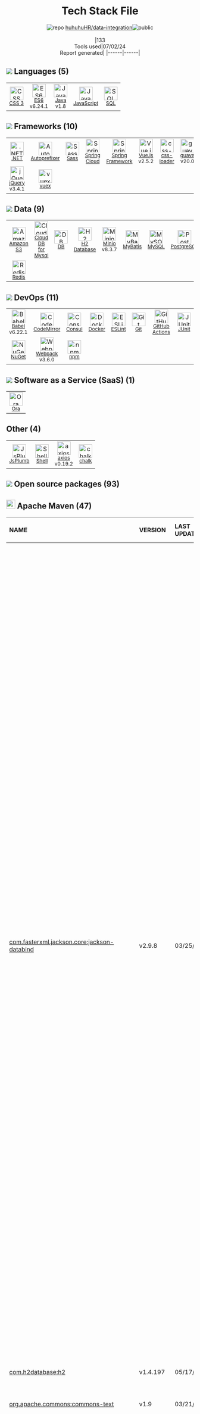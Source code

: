 <!--
&lt;--- Readme.md Snippet without images Start ---&gt;
## Tech Stack
huhuhuHR/data-integration is built on the following main stack:

- [ES6](http://www.ecma-international.org/ecma-262/6.0/) – Languages
- [Java](https://www.java.com) – Languages
- [JavaScript](https://developer.mozilla.org/en-US/docs/Web/JavaScript) – Languages
- [SQL](https://en.wikipedia.org/wiki/SQL) – Languages
- [.NET](http://www.microsoft.com/net/) – Frameworks (Full Stack)
- [Autoprefixer](https://github.com/postcss/autoprefixer) – CSS Pre-processors / Extensions
- [Sass](http://sass-lang.com/) – CSS Pre-processors / Extensions
- [Spring Cloud](https://spring.io/projects/spring-cloud) – Frameworks (Full Stack)
- [Spring Framework](https://spring.io/projects/spring-framework) – Frameworks (Full Stack)
- [Vue.js](http://vuejs.org/) – Javascript UI Libraries
- [css-loader](https://github.com/webpack-contrib/css-loader) – CSS Pre-processors / Extensions
- [guava](https://github.com/google/guava) – Java Tools
- [jQuery](http://jquery.com/) – Javascript UI Libraries
- [vuex](https://vuex.vuejs.org) – State Management Library
- [Amazon S3](http://aws.amazon.com/s3) – Cloud Storage
- [Cloud DB for Mysql](https://www.ncloud.com/product/database/cloudDbMysql) – SQL Database as a Service
- [DB](https://github.com/infostreams/db) – Database Tools
- [H2 Database](http://www.h2database.com/) – Databases
- [Minio](https://minio.io/) – Cloud Storage
- [MyBatis](http://www.mybatis.org/mybatis-3/) – Object Relational Mapper (ORM)
- [MySQL](http://www.mysql.com) – Databases
- [PostgreSQL](http://www.postgresql.org/) – Databases
- [Redis](http://redis.io/) – In-Memory Databases
- [Babel](http://babeljs.io/) – JavaScript Compilers
- [CodeMirror](http://codemirror.net/) – Text Editor
- [Consul](http://www.consul.io/) – Open Source Service Discovery
- [Docker](https://www.docker.com/) – Virtual Machine Platforms & Containers
- [ESLint](http://eslint.org/) – Code Review
- [GitHub Actions](https://github.com/features/actions) – Continuous Integration
- [JUnit](http://junit.org/) – Testing Frameworks
- [Webpack](http://webpack.js.org) – JS Build Tools / JS Task Runners
- [Ora](https://ora.pm/) – Project Management
- [Shell](https://en.wikipedia.org/wiki/Shell_script) – Shells
- [axios](https://github.com/mzabriskie/axios) – Javascript Utilities & Libraries

Full tech stack [here](/techstack.md)

&lt;--- Readme.md Snippet without images End ---&gt;

&lt;--- Readme.md Snippet with images Start ---&gt;
## Tech Stack
huhuhuHR/data-integration is built on the following main stack:

- <img width='25' height='25' src='https://img.stackshare.io/service/4109/16407404782_8b9c57eab3.jpg' alt='ES6'/> [ES6](http://www.ecma-international.org/ecma-262/6.0/) – Languages
- <img width='25' height='25' src='https://img.stackshare.io/service/995/K85ZWV2F.png' alt='Java'/> [Java](https://www.java.com) – Languages
- <img width='25' height='25' src='https://img.stackshare.io/service/1209/javascript.jpeg' alt='JavaScript'/> [JavaScript](https://developer.mozilla.org/en-US/docs/Web/JavaScript) – Languages
- <img width='25' height='25' src='https://img.stackshare.io/service/2271/default_068d33483bba6b81ee13fbd4dc7aab9780896a54.png' alt='SQL'/> [SQL](https://en.wikipedia.org/wiki/SQL) – Languages
- <img width='25' height='25' src='https://img.stackshare.io/service/1014/IoPy1dce_400x400.png' alt='.NET'/> [.NET](http://www.microsoft.com/net/) – Frameworks (Full Stack)
- <img width='25' height='25' src='https://img.stackshare.io/service/2202/72d087642cfce6fef6f2dabec5bf49e8_400x400.png' alt='Autoprefixer'/> [Autoprefixer](https://github.com/postcss/autoprefixer) – CSS Pre-processors / Extensions
- <img width='25' height='25' src='https://img.stackshare.io/service/1171/jCR2zNJV.png' alt='Sass'/> [Sass](http://sass-lang.com/) – CSS Pre-processors / Extensions
- <img width='25' height='25' src='https://img.stackshare.io/service/5494/default_b403ef08976083aea6d4caf5a4f19f3325c751e5.png' alt='Spring Cloud'/> [Spring Cloud](https://spring.io/projects/spring-cloud) – Frameworks (Full Stack)
- <img width='25' height='25' src='https://img.stackshare.io/service/2006/spring-framework-project-logo.png' alt='Spring Framework'/> [Spring Framework](https://spring.io/projects/spring-framework) – Frameworks (Full Stack)
- <img width='25' height='25' src='https://img.stackshare.io/service/3837/paeckCWC.png' alt='Vue.js'/> [Vue.js](http://vuejs.org/) – Javascript UI Libraries
- <img width='25' height='25' src='https://img.stackshare.io/service/8074/default_d2b16fd6997fb2e164de645a34f9b8d5a880d999.png' alt='css-loader'/> [css-loader](https://github.com/webpack-contrib/css-loader) – CSS Pre-processors / Extensions
- <img width='25' height='25' src='https://img.stackshare.io/service/2970/wBjKn0ol.png' alt='guava'/> [guava](https://github.com/google/guava) – Java Tools
- <img width='25' height='25' src='https://img.stackshare.io/service/1021/lxEKmMnB_400x400.jpg' alt='jQuery'/> [jQuery](http://jquery.com/) – Javascript UI Libraries
- <img width='25' height='25' src='https://img.stackshare.io/service/6705/6128107.png' alt='vuex'/> [vuex](https://vuex.vuejs.org) – State Management Library
- <img width='25' height='25' src='https://img.stackshare.io/service/25/amazon-s3.png' alt='Amazon S3'/> [Amazon S3](http://aws.amazon.com/s3) – Cloud Storage
- <img width='25' height='25' src='https://img.stackshare.io/service/21275/default_078eb0ae2b56280a937ed073a3ba4332291f9ba8.png' alt='Cloud DB for Mysql'/> [Cloud DB for Mysql](https://www.ncloud.com/product/database/cloudDbMysql) – SQL Database as a Service
- <img width='25' height='25' src='https://img.stackshare.io/service/11593/no-img.png' alt='DB'/> [DB](https://github.com/infostreams/db) – Database Tools
- <img width='25' height='25' src='https://img.stackshare.io/service/3105/h2-logo_square_400x400.png' alt='H2 Database'/> [H2 Database](http://www.h2database.com/) – Databases
- <img width='25' height='25' src='https://img.stackshare.io/service/4485/gTawkyAA.png' alt='Minio'/> [Minio](https://minio.io/) – Cloud Storage
- <img width='25' height='25' src='https://img.stackshare.io/service/5582/1483254.png' alt='MyBatis'/> [MyBatis](http://www.mybatis.org/mybatis-3/) – Object Relational Mapper (ORM)
- <img width='25' height='25' src='https://img.stackshare.io/service/1025/logo-mysql-170x170.png' alt='MySQL'/> [MySQL](http://www.mysql.com) – Databases
- <img width='25' height='25' src='https://img.stackshare.io/service/1028/ASOhU5xJ.png' alt='PostgreSQL'/> [PostgreSQL](http://www.postgresql.org/) – Databases
- <img width='25' height='25' src='https://img.stackshare.io/service/1031/default_cbce472cd134adc6688572f999e9122b9657d4ba.png' alt='Redis'/> [Redis](http://redis.io/) – In-Memory Databases
- <img width='25' height='25' src='https://img.stackshare.io/service/2739/-1wfGjNw.png' alt='Babel'/> [Babel](http://babeljs.io/) – JavaScript Compilers
- <img width='25' height='25' src='https://img.stackshare.io/service/2490/E_fCaAi6.png' alt='CodeMirror'/> [CodeMirror](http://codemirror.net/) – Text Editor
- <img width='25' height='25' src='https://img.stackshare.io/service/747/consul-logo-grad_teaser.png' alt='Consul'/> [Consul](http://www.consul.io/) – Open Source Service Discovery
- <img width='25' height='25' src='https://img.stackshare.io/service/586/n4u37v9t_400x400.png' alt='Docker'/> [Docker](https://www.docker.com/) – Virtual Machine Platforms & Containers
- <img width='25' height='25' src='https://img.stackshare.io/service/3337/Q4L7Jncy.jpg' alt='ESLint'/> [ESLint](http://eslint.org/) – Code Review
- <img width='25' height='25' src='https://img.stackshare.io/service/11563/actions.png' alt='GitHub Actions'/> [GitHub Actions](https://github.com/features/actions) – Continuous Integration
- <img width='25' height='25' src='https://img.stackshare.io/service/2020/874086.png' alt='JUnit'/> [JUnit](http://junit.org/) – Testing Frameworks
- <img width='25' height='25' src='https://img.stackshare.io/service/1682/IMG_4636.PNG' alt='Webpack'/> [Webpack](http://webpack.js.org) – JS Build Tools / JS Task Runners
- <img width='25' height='25' src='https://img.stackshare.io/service/6925/preview.png' alt='Ora'/> [Ora](https://ora.pm/) – Project Management
- <img width='25' height='25' src='https://img.stackshare.io/service/4631/default_c2062d40130562bdc836c13dbca02d318205a962.png' alt='Shell'/> [Shell](https://en.wikipedia.org/wiki/Shell_script) – Shells
- <img width='25' height='25' src='https://img.stackshare.io/no-img-open-source.png' alt='axios'/> [axios](https://github.com/mzabriskie/axios) – Javascript Utilities & Libraries

Full tech stack [here](/techstack.md)

&lt;--- Readme.md Snippet with images End ---&gt;
-->
<div align="center">

# Tech Stack File
![](https://img.stackshare.io/repo.svg "repo") [huhuhuHR/data-integration](https://github.com/huhuhuHR/data-integration)![](https://img.stackshare.io/public_badge.svg "public")
<br/><br/>
|133<br/>Tools used|07/02/24 <br/>Report generated|
|------|------|
</div>

## <img src='https://img.stackshare.io/languages.svg'/> Languages (5)
<table><tr>
  <td align='center'>
  <img width='36' height='36' src='https://img.stackshare.io/service/6727/css.png' alt='CSS 3'>
  <br>
  <sub><a href="https://developer.mozilla.org/en-US/docs/Web/CSS/CSS3">CSS 3</a></sub>
  <br>
  <sub></sub>
</td>

<td align='center'>
  <img width='36' height='36' src='https://img.stackshare.io/service/4109/16407404782_8b9c57eab3.jpg' alt='ES6'>
  <br>
  <sub><a href="http://www.ecma-international.org/ecma-262/6.0/">ES6</a></sub>
  <br>
  <sub>v6.24.1</sub>
</td>

<td align='center'>
  <img width='36' height='36' src='https://img.stackshare.io/service/995/K85ZWV2F.png' alt='Java'>
  <br>
  <sub><a href="https://www.java.com">Java</a></sub>
  <br>
  <sub>v1.8</sub>
</td>

<td align='center'>
  <img width='36' height='36' src='https://img.stackshare.io/service/1209/javascript.jpeg' alt='JavaScript'>
  <br>
  <sub><a href="https://developer.mozilla.org/en-US/docs/Web/JavaScript">JavaScript</a></sub>
  <br>
  <sub></sub>
</td>

<td align='center'>
  <img width='36' height='36' src='https://img.stackshare.io/service/2271/default_068d33483bba6b81ee13fbd4dc7aab9780896a54.png' alt='SQL'>
  <br>
  <sub><a href="https://en.wikipedia.org/wiki/SQL">SQL</a></sub>
  <br>
  <sub></sub>
</td>

</tr>
</table>

## <img src='https://img.stackshare.io/frameworks.svg'/> Frameworks (10)
<table><tr>
  <td align='center'>
  <img width='36' height='36' src='https://img.stackshare.io/service/1014/IoPy1dce_400x400.png' alt='.NET'>
  <br>
  <sub><a href="http://www.microsoft.com/net/">.NET</a></sub>
  <br>
  <sub></sub>
</td>

<td align='center'>
  <img width='36' height='36' src='https://img.stackshare.io/service/2202/72d087642cfce6fef6f2dabec5bf49e8_400x400.png' alt='Autoprefixer'>
  <br>
  <sub><a href="https://github.com/postcss/autoprefixer">Autoprefixer</a></sub>
  <br>
  <sub></sub>
</td>

<td align='center'>
  <img width='36' height='36' src='https://img.stackshare.io/service/1171/jCR2zNJV.png' alt='Sass'>
  <br>
  <sub><a href="http://sass-lang.com/">Sass</a></sub>
  <br>
  <sub></sub>
</td>

<td align='center'>
  <img width='36' height='36' src='https://img.stackshare.io/service/5494/default_b403ef08976083aea6d4caf5a4f19f3325c751e5.png' alt='Spring Cloud'>
  <br>
  <sub><a href="https://spring.io/projects/spring-cloud">Spring Cloud</a></sub>
  <br>
  <sub></sub>
</td>

<td align='center'>
  <img width='36' height='36' src='https://img.stackshare.io/service/2006/spring-framework-project-logo.png' alt='Spring Framework'>
  <br>
  <sub><a href="https://spring.io/projects/spring-framework">Spring Framework</a></sub>
  <br>
  <sub></sub>
</td>

<td align='center'>
  <img width='36' height='36' src='https://img.stackshare.io/service/3837/paeckCWC.png' alt='Vue.js'>
  <br>
  <sub><a href="http://vuejs.org/">Vue.js</a></sub>
  <br>
  <sub>v2.5.2</sub>
</td>

<td align='center'>
  <img width='36' height='36' src='https://img.stackshare.io/service/8074/default_d2b16fd6997fb2e164de645a34f9b8d5a880d999.png' alt='css-loader'>
  <br>
  <sub><a href="https://github.com/webpack-contrib/css-loader">css-loader</a></sub>
  <br>
  <sub></sub>
</td>

<td align='center'>
  <img width='36' height='36' src='https://img.stackshare.io/service/2970/wBjKn0ol.png' alt='guava'>
  <br>
  <sub><a href="https://github.com/google/guava">guava</a></sub>
  <br>
  <sub>v20.0</sub>
</td>

</tr>
<tr>
  <td align='center'>
  <img width='36' height='36' src='https://img.stackshare.io/service/1021/lxEKmMnB_400x400.jpg' alt='jQuery'>
  <br>
  <sub><a href="http://jquery.com/">jQuery</a></sub>
  <br>
  <sub>v3.4.1</sub>
</td>

<td align='center'>
  <img width='36' height='36' src='https://img.stackshare.io/service/6705/6128107.png' alt='vuex'>
  <br>
  <sub><a href="https://vuex.vuejs.org">vuex</a></sub>
  <br>
  <sub></sub>
</td>

</tr>
</table>

## <img src='https://img.stackshare.io/databases.svg'/> Data (9)
<table><tr>
  <td align='center'>
  <img width='36' height='36' src='https://img.stackshare.io/service/25/amazon-s3.png' alt='Amazon S3'>
  <br>
  <sub><a href="http://aws.amazon.com/s3">Amazon S3</a></sub>
  <br>
  <sub></sub>
</td>

<td align='center'>
  <img width='36' height='36' src='https://img.stackshare.io/service/21275/default_078eb0ae2b56280a937ed073a3ba4332291f9ba8.png' alt='Cloud DB for Mysql'>
  <br>
  <sub><a href="https://www.ncloud.com/product/database/cloudDbMysql">Cloud DB for Mysql</a></sub>
  <br>
  <sub></sub>
</td>

<td align='center'>
  <img width='36' height='36' src='https://img.stackshare.io/service/11593/no-img.png' alt='DB'>
  <br>
  <sub><a href="https://github.com/infostreams/db">DB</a></sub>
  <br>
  <sub></sub>
</td>

<td align='center'>
  <img width='36' height='36' src='https://img.stackshare.io/service/3105/h2-logo_square_400x400.png' alt='H2 Database'>
  <br>
  <sub><a href="http://www.h2database.com/">H2 Database</a></sub>
  <br>
  <sub></sub>
</td>

<td align='center'>
  <img width='36' height='36' src='https://img.stackshare.io/service/4485/gTawkyAA.png' alt='Minio'>
  <br>
  <sub><a href="https://minio.io/">Minio</a></sub>
  <br>
  <sub>v8.3.7</sub>
</td>

<td align='center'>
  <img width='36' height='36' src='https://img.stackshare.io/service/5582/1483254.png' alt='MyBatis'>
  <br>
  <sub><a href="http://www.mybatis.org/mybatis-3/">MyBatis</a></sub>
  <br>
  <sub></sub>
</td>

<td align='center'>
  <img width='36' height='36' src='https://img.stackshare.io/service/1025/logo-mysql-170x170.png' alt='MySQL'>
  <br>
  <sub><a href="http://www.mysql.com">MySQL</a></sub>
  <br>
  <sub></sub>
</td>

<td align='center'>
  <img width='36' height='36' src='https://img.stackshare.io/service/1028/ASOhU5xJ.png' alt='PostgreSQL'>
  <br>
  <sub><a href="http://www.postgresql.org/">PostgreSQL</a></sub>
  <br>
  <sub></sub>
</td>

</tr>
<tr>
  <td align='center'>
  <img width='36' height='36' src='https://img.stackshare.io/service/1031/default_cbce472cd134adc6688572f999e9122b9657d4ba.png' alt='Redis'>
  <br>
  <sub><a href="http://redis.io/">Redis</a></sub>
  <br>
  <sub></sub>
</td>

</tr>
</table>

## <img src='https://img.stackshare.io/devops.svg'/> DevOps (11)
<table><tr>
  <td align='center'>
  <img width='36' height='36' src='https://img.stackshare.io/service/2739/-1wfGjNw.png' alt='Babel'>
  <br>
  <sub><a href="http://babeljs.io/">Babel</a></sub>
  <br>
  <sub>v6.22.1</sub>
</td>

<td align='center'>
  <img width='36' height='36' src='https://img.stackshare.io/service/2490/E_fCaAi6.png' alt='CodeMirror'>
  <br>
  <sub><a href="http://codemirror.net/">CodeMirror</a></sub>
  <br>
  <sub></sub>
</td>

<td align='center'>
  <img width='36' height='36' src='https://img.stackshare.io/service/747/consul-logo-grad_teaser.png' alt='Consul'>
  <br>
  <sub><a href="http://www.consul.io/">Consul</a></sub>
  <br>
  <sub></sub>
</td>

<td align='center'>
  <img width='36' height='36' src='https://img.stackshare.io/service/586/n4u37v9t_400x400.png' alt='Docker'>
  <br>
  <sub><a href="https://www.docker.com/">Docker</a></sub>
  <br>
  <sub></sub>
</td>

<td align='center'>
  <img width='36' height='36' src='https://img.stackshare.io/service/3337/Q4L7Jncy.jpg' alt='ESLint'>
  <br>
  <sub><a href="http://eslint.org/">ESLint</a></sub>
  <br>
  <sub></sub>
</td>

<td align='center'>
  <img width='36' height='36' src='https://img.stackshare.io/service/1046/git.png' alt='Git'>
  <br>
  <sub><a href="http://git-scm.com/">Git</a></sub>
  <br>
  <sub></sub>
</td>

<td align='center'>
  <img width='36' height='36' src='https://img.stackshare.io/service/11563/actions.png' alt='GitHub Actions'>
  <br>
  <sub><a href="https://github.com/features/actions">GitHub Actions</a></sub>
  <br>
  <sub></sub>
</td>

<td align='center'>
  <img width='36' height='36' src='https://img.stackshare.io/service/2020/874086.png' alt='JUnit'>
  <br>
  <sub><a href="http://junit.org/">JUnit</a></sub>
  <br>
  <sub></sub>
</td>

</tr>
<tr>
  <td align='center'>
  <img width='36' height='36' src='https://img.stackshare.io/service/2637/6I3oEOP4_400x400.jpg' alt='NuGet'>
  <br>
  <sub><a href="https://www.nuget.org/">NuGet</a></sub>
  <br>
  <sub></sub>
</td>

<td align='center'>
  <img width='36' height='36' src='https://img.stackshare.io/service/1682/IMG_4636.PNG' alt='Webpack'>
  <br>
  <sub><a href="http://webpack.js.org">Webpack</a></sub>
  <br>
  <sub>v3.6.0</sub>
</td>

<td align='center'>
  <img width='36' height='36' src='https://img.stackshare.io/service/1120/lejvzrnlpb308aftn31u.png' alt='npm'>
  <br>
  <sub><a href="https://www.npmjs.com/">npm</a></sub>
  <br>
  <sub></sub>
</td>

</tr>
</table>

## <img src='https://img.stackshare.io/saas.svg'/> Software as a Service (SaaS) (1)
<table><tr>
  <td align='center'>
  <img width='36' height='36' src='https://img.stackshare.io/service/6925/preview.png' alt='Ora'>
  <br>
  <sub><a href="https://ora.pm/">Ora</a></sub>
  <br>
  <sub></sub>
</td>

</tr>
</table>

## Other (4)
<table><tr>
  <td align='center'>
  <img width='36' height='36' src='https://img.stackshare.io/service/5092/Gkz4TMkh_normal.jpg' alt='JsPlumb'>
  <br>
  <sub><a href="https://jsplumbtoolkit.com/">JsPlumb</a></sub>
  <br>
  <sub></sub>
</td>

<td align='center'>
  <img width='36' height='36' src='https://img.stackshare.io/service/4631/default_c2062d40130562bdc836c13dbca02d318205a962.png' alt='Shell'>
  <br>
  <sub><a href="https://en.wikipedia.org/wiki/Shell_script">Shell</a></sub>
  <br>
  <sub></sub>
</td>

<td align='center'>
  <img width='36' height='36' src='https://img.stackshare.io/no-img-open-source.png' alt='axios'>
  <br>
  <sub><a href="https://github.com/mzabriskie/axios">axios</a></sub>
  <br>
  <sub>v0.19.2</sub>
</td>

<td align='center'>
  <img width='36' height='36' src='https://img.stackshare.io/service/8072/13122722.png' alt='chalk'>
  <br>
  <sub><a href="https://github.com/chalk/chalk">chalk</a></sub>
  <br>
  <sub></sub>
</td>

</tr>
</table>


## <img src='https://img.stackshare.io/group.svg' /> Open source packages (93)</h2>

## <img width='24' height='24' src='https://img.stackshare.io/package_manager/977/default_9833f2ef0bbc2a946b4cc5e9307264033361076b.png'/> Apache Maven (47)

|NAME|VERSION|LAST UPDATED|LAST UPDATED BY|LICENSE|VULNERABILITIES|
|:------|:------|:------|:------|:------|:------|
|[com.fasterxml.jackson.core:jackson-databind](http://github.com/FasterXML/jackson)|v2.9.8|03/25/22|song xiaolang |Apache-2.0|[CVE-2019-17267](https://github.com/advisories/GHSA-f3j5-rmmp-3fc5) (Critical)<br/>[CVE-2019-14540](https://github.com/advisories/GHSA-h822-r4r5-v8jg) (Critical)<br/>[CVE-2019-16335](https://github.com/advisories/GHSA-85cw-hj65-qqv9) (Critical)<br/>[CVE-2020-8840](https://github.com/advisories/GHSA-4w82-r329-3q67) (Critical)<br/>[CVE-2019-20330](https://github.com/advisories/GHSA-gww7-p5w4-wrfv) (Critical)<br/>[CVE-2019-17531](https://github.com/advisories/GHSA-gjmw-vf9h-g25v) (Critical)<br/>[CVE-2020-9546](https://github.com/advisories/GHSA-5p34-5m6p-p58g) (Critical)<br/>[CVE-2019-16943](https://github.com/advisories/GHSA-fmmc-742q-jg75) (Critical)<br/>[CVE-2019-14379](https://github.com/advisories/GHSA-6fpp-rgj9-8rwc) (Critical)<br/>[CVE-2020-9548](https://github.com/advisories/GHSA-p43x-xfjf-5jhr) (Critical)<br/>[CVE-2019-16942](https://github.com/advisories/GHSA-mx7p-6679-8g3q) (Critical)<br/>[CVE-2020-9547](https://github.com/advisories/GHSA-q93h-jc49-78gg) (Critical)<br/>[CVE-2020-11112](https://github.com/advisories/GHSA-58pp-9c76-5625) (High)<br/>[CVE-2020-11619](https://github.com/advisories/GHSA-27xj-rqx5-2255) (High)<br/>[CVE-2020-11113](https://github.com/advisories/GHSA-9vvp-fxw6-jcxr) (High)<br/>[CVE-2020-11111](https://github.com/advisories/GHSA-v3xw-c963-f5hc) (High)<br/>[CVE-2020-10968](https://github.com/advisories/GHSA-rf6r-2c4q-2vwg) (High)<br/>[CVE-2019-14892](https://github.com/advisories/GHSA-cf6r-3wgc-h863) (High)<br/>[CVE-2020-10969](https://github.com/advisories/GHSA-758m-v56v-grj4) (High)<br/>[CVE-2020-11620](https://github.com/advisories/GHSA-h4rc-386g-6m85) (High)<br/>[CVE-2020-10673](https://github.com/advisories/GHSA-fqwf-pjwf-7vqv) (High)<br/>[CVE-2019-12086](https://github.com/advisories/GHSA-5ww9-j83m-q7qx) (High)<br/>[CVE-2020-10650](https://github.com/advisories/GHSA-rpr3-cw39-3pxh) (High)<br/>[CVE-2020-24750](https://github.com/advisories/GHSA-qjw2-hr98-qgfh) (High)<br/>[CVE-2021-20190](https://github.com/advisories/GHSA-5949-rw7g-wx7w) (High)<br/>[CVE-2020-25649](https://github.com/advisories/GHSA-288c-cq4h-88gq) (High)<br/>[CVE-2020-35728](https://github.com/advisories/GHSA-5r5r-6hpj-8gg9) (High)<br/>[CVE-2022-42004](https://github.com/advisories/GHSA-rgv9-q543-rqg4) (High)<br/>[CVE-2020-36181](https://github.com/advisories/GHSA-cvm9-fjm9-3572) (High)<br/>[CVE-2019-14439](https://github.com/advisories/GHSA-gwp4-hfv6-p7hw) (High)<br/>[CVE-2019-14893](https://github.com/advisories/GHSA-qmqc-x3r4-6v39) (High)<br/>[CVE-2020-36186](https://github.com/advisories/GHSA-v585-23hc-c647) (High)<br/>[CVE-2020-24616](https://github.com/advisories/GHSA-h3cw-g4mq-c5x2) (High)<br/>[CVE-2020-35490](https://github.com/advisories/GHSA-wh8g-3j2c-rqj5) (High)<br/>[CVE-2020-35491](https://github.com/advisories/GHSA-r3gr-cxrf-hg25) (High)<br/>[CVE-2022-42003](https://github.com/advisories/GHSA-jjjh-jjxp-wpff) (High)<br/>[CVE-2020-36182](https://github.com/advisories/GHSA-89qr-369f-5m5x) (High)<br/>[CVE-2020-36179](https://github.com/advisories/GHSA-9gph-22xh-8x98) (High)<br/>[CVE-2020-36185](https://github.com/advisories/GHSA-8w26-6f25-cm9x) (High)<br/>[CVE-2020-36180](https://github.com/advisories/GHSA-8c4j-34r4-xr8g) (High)<br/>[CVE-2020-36184](https://github.com/advisories/GHSA-m6x4-97wx-4q27) (High)<br/>[CVE-2020-36183](https://github.com/advisories/GHSA-9m6f-7xcq-8vf8) (High)<br/>[CVE-2020-36188](https://github.com/advisories/GHSA-f9xh-2qgp-cq57) (High)<br/>[CVE-2020-36187](https://github.com/advisories/GHSA-r695-7vr9-jgc2) (High)<br/>[CVE-2020-36189](https://github.com/advisories/GHSA-vfqx-33qm-g869) (High)<br/>[CVE-2020-10672](https://github.com/advisories/GHSA-95cm-88f5-f2c7) (High)<br/>[CVE-2020-36518](https://github.com/advisories/GHSA-57j2-w4cx-62h2) (High)<br/>[CVE-2020-14195](https://github.com/advisories/GHSA-mc6h-4qgp-37qh) (High)<br/>[CVE-2020-14061](https://github.com/advisories/GHSA-c2q3-4qrh-fm48) (High)<br/>[CVE-2020-14062](https://github.com/advisories/GHSA-c265-37vj-cwcc) (High)<br/>[CVE-2020-14060](https://github.com/advisories/GHSA-j823-4qch-3rgm) (High)<br/>[CVE-2019-12814](https://github.com/advisories/GHSA-cmfg-87vq-g5g4) (Moderate)<br/>[CVE-2019-12384](https://github.com/advisories/GHSA-mph4-vhrx-mv67) (Moderate)|
|[com.h2database:h2](http://www.h2database.com)|v1.4.197|05/17/22|song xiaolang |MIT-feh|[CVE-2022-23221](https://github.com/advisories/GHSA-45hx-wfhj-473x) (Critical)<br/>[CVE-2021-42392](https://github.com/advisories/GHSA-h376-j262-vhq6) (Critical)<br/>[CVE-2022-45868](https://github.com/advisories/GHSA-22wj-vf5f-wrvj) (High)|
|[org.apache.commons:commons-text](http://commons.apache.org/proper/commons-text)|v1.9|03/21/22|song xiaolang |Apache-2.0|[CVE-2022-42889](https://github.com/advisories/GHSA-599f-7c49-w659) (Critical)|
|[org.postgresql:postgresql](http://jdbc.postgresql.org)|v42.2.9|05/17/22|song xiaolang |BSD-2-Clause|[CVE-2024-1597](https://github.com/advisories/GHSA-24rp-q3w6-vc56) (Critical)<br/>[CVE-2022-21724](https://github.com/advisories/GHSA-v7wg-cpwc-24m4) (High)<br/>[CVE-2022-31197](https://github.com/advisories/GHSA-r38f-c4h4-hqq2) (High)<br/>[CVE-2020-13692](https://github.com/advisories/GHSA-88cc-g835-76rp) (High)<br/>[CVE-2022-41946](https://github.com/advisories/GHSA-562r-vg33-8x8h) (Moderate)<br/>[](https://github.com/advisories/GHSA-673j-qm5f-xpv8) (Moderate)<br/>[CVE-2022-26520](https://github.com/advisories/GHSA-727h-hrw8-jg8q) (Low)|
|[com.alibaba:fastjson](https://github.com/alibaba/fastjson)|v1.2.66|05/17/22|song xiaolang |Apache-2.0|[CVE-2022-25845](https://github.com/advisories/GHSA-pv7h-hx5h-mgfj) (High)|
|[com.amazonaws:aws-java-sdk-s3](https://aws.amazon.com/sdkforjava)|v1.11.762|04/08/22|song xiaolang |Apache-2.0|[CVE-2022-31159](https://github.com/advisories/GHSA-c28r-hw5m-5gv3) (High)|
|[mysql:mysql-connector-java](http://dev.mysql.com/doc/connector-j/en/)|v5.1.47|03/21/22|song xiaolang |GPL-3.0-only|[CVE-2018-3258](https://github.com/advisories/GHSA-4vrv-ch96-6h42) (High)<br/>[CVE-2019-2692](https://github.com/advisories/GHSA-jcq3-cprp-m333) (Moderate)<br/>[CVE-2022-21363](https://github.com/advisories/GHSA-g76j-4cxx-23h9) (Moderate)|
|[org.mybatis:mybatis](http://www.mybatis.org/mybatis-3)|v3.5.1|03/21/22|song xiaolang |Apache-2.0|[CVE-2020-26945](https://github.com/advisories/GHSA-qq48-m4jx-xqh8) (High)|
|[com.google.guava:guava](https://github.com/google/guava)|v20.0|04/08/22|song xiaolang |Apache-2.0|[CVE-2023-2976](https://github.com/advisories/GHSA-7g45-4rm6-3mm3) (Moderate)<br/>[CVE-2018-10237](https://github.com/advisories/GHSA-mvr2-9pj6-7w5j) (Moderate)<br/>[CVE-2020-8908](https://github.com/advisories/GHSA-5mg8-w23w-74h3) (Low)|
|[com.nimbusds:nimbus-jose-jwt](https://bitbucket.org/connect2id/nimbus-jose-jwt)|v8.2|03/20/22|zhangrenhua |Apache-2.0|[CVE-2023-52428](https://github.com/advisories/GHSA-gvpg-vgmx-xg6w) (Moderate)|
|[commons-net:commons-net](http://commons.apache.org/proper/commons-net/)|v3.6|03/21/22|song xiaolang |Apache-2.0|[CVE-2021-37533](https://github.com/advisories/GHSA-cgp8-4m63-fhh5) (Moderate)|
|[org.apache.poi:poi](http://poi.apache.org/)|v3.17|03/21/22|song xiaolang |Apache-2.0|[CVE-2019-12415](https://github.com/advisories/GHSA-9jwc-q6j3-8g9g) (Moderate)|
|[org.apache.poi:poi-scratchpad](http://poi.apache.org/)|v3.17|03/21/22|song xiaolang |Apache-2.0|[CVE-2022-26336](https://github.com/advisories/GHSA-mqvp-7rrg-9jxc) (Moderate)|
|[com.auth0:java-jwt](https://github.com/auth0/java-jwt)|v3.5.0|04/08/22|song xiaolang |MIT|N/A|
|[com.fasterxml.jackson.core:jackson-annotations](http://github.com/FasterXML/jackson)|N/A|03/25/22|song xiaolang |Apache-2.0|N/A|
|[com.squareup.okhttp3:okhttp](https://github.com/square/okhttp)|v4.9.0|04/08/22|song xiaolang |Apache-2.0|N/A|
|[commons-beanutils:commons-beanutils](https://commons.apache.org/proper/commons-beanutils/)|N/A|05/07/21|gavin |Apache-2.0|N/A|
|[io.springfox:springfox-swagger2](https://github.com/springfox/springfox)|N/A|03/25/22|song xiaolang |Apache-2.0|N/A|
|[javax.servlet:javax.servlet-api](https://javaee.github.io/servlet-spec/)|N/A|01/26/22|song xiaolang |GPL-2.0-with-classpath-exception|N/A|
|[junit:junit](http://junit.org)|N/A|03/02/22|song xiaolang |EPL-1.0|N/A|
|[net.sourceforge.javacsv:javacsv](http://javacsv.sourceforge.net/)|v2.0|03/20/22|zhangrenhua |LGPL-2.0-or-later|N/A|
|[org.apache.commons:commons-lang3](http://commons.apache.org/proper/commons-lang/)|v3.9|03/14/22|song xiaolang |Apache-2.0|N/A|
|[org.apache.commons:commons-pool2](https://commons.apache.org/proper/commons-pool/)|N/A|03/21/22|song xiaolang |Apache-2.0|N/A|
|[org.apache.commons:commons-vfs2](http://commons.apache.org/proper/commons-vfs/)|v2.6.0|03/20/22|zhangrenhua |Apache-2.0|N/A|
|[org.apache.poi:poi-ooxml](http://poi.apache.org/)|v3.17|03/21/22|song xiaolang |Apache-2.0|N/A|
|[org.apache.poi:poi-ooxml-schemas](http://poi.apache.org/)|v3.17|03/21/22|song xiaolang |Apache-2.0|N/A|
|[org.bouncycastle:bcpkix-jdk15on](http://www.bouncycastle.org/java.html)|N/A|03/14/22|song xiaolang |LAL-1.3|N/A|
|[org.hibernate.validator:hibernate-validator](http://hibernate.org/validator/)|N/A|03/14/22|song xiaolang |Apache-2.0|N/A|
|[org.json:json](https://github.com/douglascrockford/JSON-java)|N/A|03/14/22|song xiaolang |JSON|N/A|
|[org.mybatis:mybatis-spring](http://www.mybatis.org/spring/)|v2.0.1|03/21/22|song xiaolang |Apache-2.0|N/A|
|[org.projectlombok:lombok](https://projectlombok.org)|N/A|03/14/22|song xiaolang |MIT|N/A|
|[org.springframework.boot:spring-boot](https://projects.spring.io/spring-boot/#/spring-boot-parent/spring-boot)|N/A|02/11/22|song xiaolang |Apache-2.0|N/A|
|[org.springframework.boot:spring-boot-autoconfigure](https://projects.spring.io/spring-boot/#/spring-boot-parent/spring-boot-autoconfigure)|N/A|02/11/22|song xiaolang |Apache-2.0|N/A|
|[org.springframework.boot:spring-boot-starter-actuator](https://projects.spring.io/spring-boot/#/spring-boot-parent/spring-boot-starters/spring-boot-starter-actuator)|N/A|03/21/22|song xiaolang |Apache-2.0|N/A|
|[org.springframework.boot:spring-boot-starter-aop](https://projects.spring.io/spring-boot/#/spring-boot-parent/spring-boot-starters/spring-boot-starter-aop)|N/A|03/25/22|song xiaolang |Apache-2.0|N/A|
|[org.springframework.boot:spring-boot-starter-data-redis](https://projects.spring.io/spring-boot/#/spring-boot-parent/spring-boot-starters/spring-boot-starter-data-redis)|N/A|03/21/22|song xiaolang |Apache-2.0|N/A|
|[org.springframework.boot:spring-boot-starter-jdbc](https://projects.spring.io/spring-boot/#/spring-boot-parent/spring-boot-starters/spring-boot-starter-jdbc)|N/A|02/11/22|song xiaolang |Apache-2.0|N/A|
|[org.springframework.boot:spring-boot-starter-security](https://projects.spring.io/spring-boot/#/spring-boot-parent/spring-boot-starters/spring-boot-starter-security)|N/A|03/25/22|song xiaolang |Apache-2.0|N/A|
|[org.springframework.boot:spring-boot-starter-test](https://projects.spring.io/spring-boot/#/spring-boot-parent/spring-boot-starters/spring-boot-starter-test)|v2.4.1|05/17/22|song xiaolang |Apache-2.0|N/A|
|[org.springframework.boot:spring-boot-starter-thymeleaf](https://projects.spring.io/spring-boot/#/spring-boot-parent/spring-boot-starters/spring-boot-starter-thymeleaf)|N/A|05/17/22|song xiaolang |Apache-2.0|N/A|
|[org.springframework.boot:spring-boot-starter-web](https://projects.spring.io/spring-boot/#/spring-boot-parent/spring-boot-starters/spring-boot-starter-web)|N/A|03/21/22|song xiaolang |Apache-2.0|N/A|
|[org.springframework.boot:spring-boot-starter-websocket](https://projects.spring.io/spring-boot/#/spring-boot-parent/spring-boot-starters/spring-boot-starter-websocket)|N/A|03/25/22|song xiaolang |Apache-2.0|N/A|
|[org.springframework.security.oauth:spring-security-oauth2](http://github.com/spring-projects/spring-security-oauth)|N/A|03/20/22|zhangrenhua |Apache-2.0|N/A|
|[org.springframework.security:spring-security-config](http://spring.io/spring-security)|N/A|03/20/22|zhangrenhua |Apache-2.0|N/A|
|[org.springframework:spring-jdbc](https://github.com/spring-projects/spring-framework)|N/A|02/11/22|song xiaolang |Apache-2.0|N/A|
|[org.springframework:spring-test](https://github.com/spring-projects/spring-framework)|N/A|03/21/22|song xiaolang |Apache-2.0|N/A|
|[org.springframework:spring-web](https://github.com/spring-projects/spring-framework)|N/A|03/25/22|song xiaolang |Apache-2.0|N/A|


## <img width='24' height='24' src='https://img.stackshare.io/service/1120/lejvzrnlpb308aftn31u.png'/> npm (46)

|NAME|VERSION|LAST UPDATED|LAST UPDATED BY|LICENSE|VULNERABILITIES|
|:------|:------|:------|:------|:------|:------|
|[shelljs](https://www.npmjs.com/shelljs)|v0.7.6|01/19/22|zhaopeipei |BSD-3-Clause|[CVE-2022-0144](https://github.com/advisories/GHSA-4rq4-32rv-6wp6) (High)<br/>[](https://github.com/advisories/GHSA-64g7-mvw6-v9qj) (Moderate)|
|[webpack-dev-server](https://www.npmjs.com/webpack-dev-server)|v2.9.1|01/19/22|zhaopeipei |MIT|[CVE-2018-14732](https://github.com/advisories/GHSA-cf66-xwfp-gvc4) (High)|
|[xlsx](https://www.npmjs.com/xlsx)|v0.16.6|01/19/22|zhaopeipei |Apache-2.0|[CVE-2024-22363](https://github.com/advisories/GHSA-5pgg-2g8v-p4x9) (High)<br/>[CVE-2023-30533](https://github.com/advisories/GHSA-4r6h-8v6p-xvw6) (High)<br/>[CVE-2021-32013](https://github.com/advisories/GHSA-8vcr-vxm8-293m) (Moderate)<br/>[CVE-2021-32012](https://github.com/advisories/GHSA-3x9f-74h4-2fqr) (Moderate)<br/>[CVE-2021-32014](https://github.com/advisories/GHSA-g973-978j-2c3p) (Moderate)|
|[node-notifier](https://www.npmjs.com/node-notifier)|v5.1.2|01/19/22|zhaopeipei |MIT|[CVE-2020-7789](https://github.com/advisories/GHSA-5fw9-fq32-wv5p) (Moderate)|
|[node-sass](https://www.npmjs.com/node-sass)|v4.14.1|01/19/22|zhaopeipei |MIT|[CVE-2020-24025](https://github.com/advisories/GHSA-r8f7-9pfq-mjmv) (Moderate)|
|[npm](https://www.npmjs.com/npm)|v6.14.2|01/19/22|zhaopeipei |Artistic-2.0|[CVE-2020-15095](https://github.com/advisories/GHSA-93f3-23rq-pjfp) (Moderate)|
|[semver](https://www.npmjs.com/semver)|v5.3.0|01/19/22|zhaopeipei |ISC|[CVE-2022-25883](https://github.com/advisories/GHSA-c2qf-rxjj-qqgw) (Moderate)|
|[webpack-bundle-analyzer](https://www.npmjs.com/webpack-bundle-analyzer)|v2.9.0|01/19/22|zhaopeipei |MIT|[](https://github.com/advisories/GHSA-pgr8-jg6h-8gw6) (Moderate)|
|[assets-webpack-plugin](https://www.npmjs.com/assets-webpack-plugin)|v3.9.10|01/19/22|zhaopeipei |MIT|N/A|
|[babel-cli](https://www.npmjs.com/babel-cli)|v6.26.0|01/19/22|zhaopeipei |MIT|N/A|
|[babel-core](https://www.npmjs.com/babel-core)|v6.22.1|01/19/22|zhaopeipei |MIT|N/A|
|[babel-helper-vue-jsx-merge-props](https://www.npmjs.com/babel-helper-vue-jsx-merge-props)|v2.0.3|01/19/22|zhaopeipei |MIT|N/A|
|[babel-loader](https://www.npmjs.com/babel-loader)|v7.1.1|01/19/22|zhaopeipei |MIT|N/A|
|[babel-plugin-syntax-jsx](https://www.npmjs.com/babel-plugin-syntax-jsx)|v6.18.0|01/19/22|zhaopeipei |MIT|N/A|
|[babel-plugin-transform-runtime](https://www.npmjs.com/babel-plugin-transform-runtime)|v6.22.0|01/19/22|zhaopeipei |MIT|N/A|
|[babel-plugin-transform-vue-jsx](https://www.npmjs.com/babel-plugin-transform-vue-jsx)|v3.5.0|01/19/22|zhaopeipei |MIT|N/A|
|[babel-polyfill](https://www.npmjs.com/babel-polyfill)|v6.26.0|01/19/22|zhaopeipei |MIT|N/A|
|[babel-preset-env](https://www.npmjs.com/babel-preset-env)|v1.3.2|01/19/22|zhaopeipei |MIT|N/A|
|[babel-preset-stage-2](https://www.npmjs.com/babel-preset-stage-2)|v6.22.0|01/19/22|zhaopeipei |MIT|N/A|
|[chalk](https://www.npmjs.com/chalk)|v2.0.1|01/19/22|zhaopeipei |MIT|N/A|
|[copy-webpack-plugin](https://www.npmjs.com/copy-webpack-plugin)|v4.0.1|01/19/22|zhaopeipei |MIT|N/A|
|[cross-env](https://www.npmjs.com/cross-env)|v7.0.2|01/19/22|zhaopeipei |MIT|N/A|
|[element-ui](https://www.npmjs.com/element-ui)|v2.13.0|01/19/22|zhaopeipei |MIT|N/A|
|[extract-text-webpack-plugin](https://www.npmjs.com/extract-text-webpack-plugin)|v3.0.0|01/19/22|zhaopeipei |MIT|N/A|
|[file-loader](https://www.npmjs.com/file-loader)|v1.1.4|01/19/22|zhaopeipei |MIT|N/A|
|[file-saver](https://www.npmjs.com/file-saver)|v2.0.2|01/19/22|zhaopeipei |MIT|N/A|
|[friendly-errors-webpack-plugin](https://www.npmjs.com/friendly-errors-webpack-plugin)|v1.6.1|01/19/22|zhaopeipei |MIT|N/A|
|[html-webpack-plugin](https://www.npmjs.com/html-webpack-plugin)|v2.30.1|01/19/22|zhaopeipei |MIT|N/A|
|[optimize-css-assets-webpack-plugin](https://www.npmjs.com/optimize-css-assets-webpack-plugin)|v3.2.0|01/19/22|zhaopeipei |MIT|N/A|
|[portfinder](https://www.npmjs.com/portfinder)|v1.0.13|01/19/22|zhaopeipei |MIT|N/A|
|[postcss-import](https://www.npmjs.com/postcss-import)|v11.0.0|01/19/22|zhaopeipei |MIT|N/A|
|[postcss-loader](https://www.npmjs.com/postcss-loader)|v2.0.8|01/19/22|zhaopeipei |MIT|N/A|
|[postcss-url](https://www.npmjs.com/postcss-url)|v7.2.1|01/19/22|zhaopeipei |MIT|N/A|
|[rimraf](https://www.npmjs.com/rimraf)|v2.6.0|01/19/22|zhaopeipei |ISC|N/A|
|[sass-loader](https://www.npmjs.com/sass-loader)|v8.0.2|01/19/22|zhaopeipei |MIT|N/A|
|[script-loader](https://www.npmjs.com/script-loader)|v0.7.2|01/19/22|zhaopeipei |MIT|N/A|
|[uglifyjs-webpack-plugin](https://www.npmjs.com/uglifyjs-webpack-plugin)|v1.1.1|01/19/22|zhaopeipei |MIT|N/A|
|[url-loader](https://www.npmjs.com/url-loader)|v0.5.8|01/19/22|zhaopeipei |MIT|N/A|
|[vue](https://www.npmjs.com/vue)|v2.5.2|01/19/22|zhaopeipei |MIT|N/A|
|[vue-loader](https://www.npmjs.com/vue-loader)|v13.3.0|01/19/22|zhaopeipei |MIT|N/A|
|[vue-resource](https://www.npmjs.com/vue-resource)|v1.5.1|01/19/22|zhaopeipei |MIT|N/A|
|[vue-router](https://www.npmjs.com/vue-router)|v3.0.7|01/19/22|zhaopeipei |MIT|N/A|
|[vue-style-loader](https://www.npmjs.com/vue-style-loader)|v3.0.1|01/19/22|zhaopeipei |MIT|N/A|
|[vue-template-compiler](https://www.npmjs.com/vue-template-compiler)|v2.5.2|01/19/22|zhaopeipei |MIT|N/A|
|[webpack-merge](https://www.npmjs.com/webpack-merge)|v4.1.0|01/19/22|zhaopeipei |MIT|N/A|
|[websocket](https://www.npmjs.com/websocket)|v1.0.31|01/19/22|zhaopeipei |Apache-2.0|N/A|

<br/>
<div align='center'>

Generated via [Stack File](https://github.com/marketplace/stack-file)

